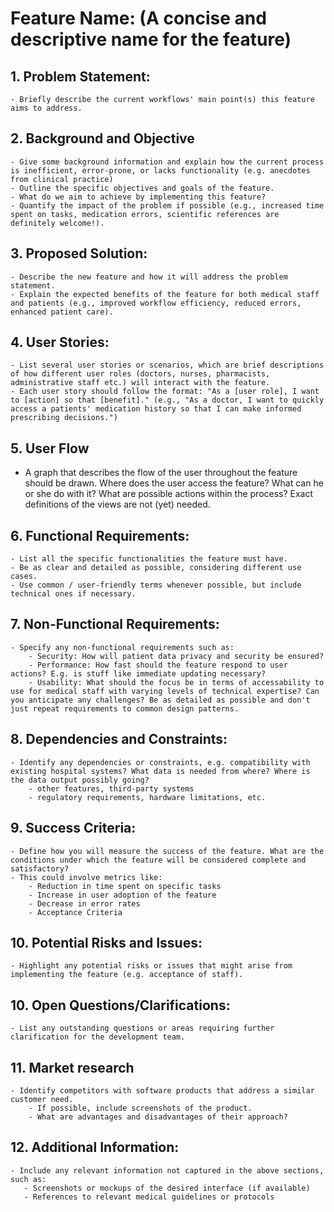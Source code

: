 # Feature Name: (A concise and descriptive name for the feature)

## 1. Problem Statement:

    - Briefly describe the current workflows' main point(s) this feature aims to address.

## 2. Background and Objective
    - Give some background information and explain how the current process is inefficient, error-prone, or lacks functionality (e.g. anecdotes from clinical practice)
    - Outline the specific objectives and goals of the feature.
    - What do we aim to achieve by implementing this feature?
    - Quantify the impact of the problem if possible (e.g., increased time spent on tasks, medication errors, scientific references are definitely welcome!).

## 3. Proposed Solution:

    - Describe the new feature and how it will address the problem statement.
    - Explain the expected benefits of the feature for both medical staff and patients (e.g., improved workflow efficiency, reduced errors, enhanced patient care).

## 4. User Stories:

    - List several user stories or scenarios, which are brief descriptions of how different user roles (doctors, nurses, pharmacists, administrative staff etc.) will interact with the feature.
    - Each user story should follow the format: "As a [user role], I want to [action] so that [benefit]." (e.g., "As a doctor, I want to quickly access a patients' medication history so that I can make informed prescribing decisions.")

## 5. User Flow
   - A graph that describes the flow of the user throughout the feature should be drawn. Where does the user access the feature? What can he or she do with it? What are possible actions within the process? Exact definitions of the views are not (yet) needed.

## 6. Functional Requirements:

    - List all the specific functionalities the feature must have.
    - Be as clear and detailed as possible, considering different use cases.
    - Use common / user-friendly terms whenever possible, but include technical ones if necessary.

## 7. Non-Functional Requirements:

    - Specify any non-functional requirements such as:
        - Security: How will patient data privacy and security be ensured?
        - Performance: How fast should the feature respond to user actions? E.g. is stuff like immediate updating necessary?
        - Usability: What should the focus be in terms of accessability to use for medical staff with varying levels of technical expertise? Can you anticipate any challenges? Be as detailed as possible and don't just repeat requirements to common design patterns.

## 8. Dependencies and Constraints:
    - Identify any dependencies or constraints, e.g. compatibility with existing hospital systems? What data is needed from where? Where is the data output possibly going?
        - other features, third-party systems  
        - regulatory requirements, hardware limitations, etc.

## 9. Success Criteria:

    - Define how you will measure the success of the feature. What are the conditions under which the feature will be considered complete and satisfactory?
    - This could involve metrics like:
        - Reduction in time spent on specific tasks
        - Increase in user adoption of the feature
        - Decrease in error rates
        - Acceptance Criteria

## 10. Potential Risks and Issues:

    - Highlight any potential risks or issues that might arise from implementing the feature (e.g. acceptance of staff). 

## 10. Open Questions/Clarifications:

    - List any outstanding questions or areas requiring further clarification for the development team.

## 11. Market research
    - Identify competitors with software products that address a similar customer need. 
        - If possible, include screenshots of the product.
        - What are advantages and disadvantages of their approach?

## 12. Additional Information:

    - Include any relevant information not captured in the above sections, such as:
       - Screenshots or mockups of the desired interface (if available)
       - References to relevant medical guidelines or protocols
